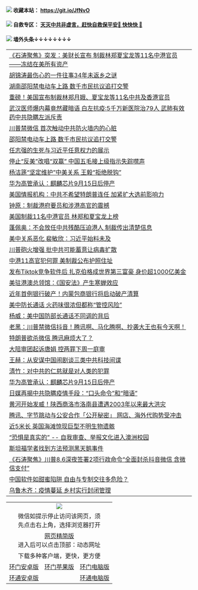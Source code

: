  #### <img src="https://img.icons8.com/color/48/000000/check-all.png"/> 收藏本站： https://git.io/JfNvO 

 #### <img src="https://img.icons8.com/color/48/000000/check-all.png"/> 自救专区： [天灭中共非虚言，赶快自救保平安🍎 快快快 📩](https://github.com/pwgy/td/blob/master/README.md)

 #### <img src="https://img.icons8.com/color/48/000000/check-all.png"/> 墙外头条↓↓↓↓↓↓↓↓ 
<table>  
<tr><td colspan="2" align="left"><a href="https://dwkts8awlbkd7.cloudfront.net/?name=c1208885&key=jdhvxawhshihitwk&from=gy1">《石涛聚焦》突发：美财长宣布 制裁林郑夏宝龙等11名中港官员——冻结在美所有资产</a></td></tr>
<tr><td colspan="2" align="left"><a href="https://dwkts8awlbkd7.cloudfront.net/?name=c1208952&key=jdhvxawhshihitwk&from=gy1">胡锦涛最伤心的一件往事34年未返乡之谜</a></td></tr>
<tr><td colspan="2" align="left"><a href="https://dwkts8awlbkd7.cloudfront.net/?name=c1208950&key=jdhvxawhshihitwk&from=gy1">湖南邵阳禁电动车上路 数千市民抗议追打交警</a></td></tr>
<tr><td colspan="2" align="left"><a href="https://dwkts8awlbkd7.cloudfront.net/?name=c1208893&key=jdhvxawhshihitwk&from=gy1">重磅！美国宣布制裁林郑月娥、夏宝龙等11名中共及香港官员</a></td></tr>
<tr><td colspan="2" align="left"><a href="https://dwkts8awlbkd7.cloudfront.net/?name=c1208888&key=jdhvxawhshihitwk&from=gy1">武汉医师爆内幕竟然藏暗语 白左抗疫:5千万新医院治79人 武肺有效药中共隐瞒左派斥责</a></td></tr>
<tr><td colspan="2" align="left"><a href="https://dwkts8awlbkd7.cloudfront.net/?name=c1208936&key=jdhvxawhshihitwk&from=gy1">川普禁微信 首次触动中共防火墙内的心脏</a></td></tr>
<tr><td colspan="2" align="left"><a href="https://dwkts8awlbkd7.cloudfront.net/?name=c1208896&key=jdhvxawhshihitwk&from=gy1">邵阳禁电动车上路 数千市民抗议追打交警</a></td></tr>
<tr><td colspan="2" align="left"><a href="https://dwkts8awlbkd7.cloudfront.net/?name=c1208923&key=jdhvxawhshihitwk&from=gy1">任志强的生死与习近平任意权力的展示</a></td></tr>
<tr><td colspan="2" align="left"><a href="https://dwkts8awlbkd7.cloudfront.net/?name=c1208900&key=jdhvxawhshihitwk&from=gy1">停止“反美”改唱“双赢” 中国五毛接上级指示失踪噤声</a></td></tr>
<tr><td colspan="2" align="left"><a href="https://dwkts8awlbkd7.cloudfront.net/?name=c1208913&key=jdhvxawhshihitwk&from=gy1">杨洁篪“坚定维护”中美关系 王毅“拒绝脱钩”</a></td></tr>
<tr><td colspan="2" align="left"><a href="https://dwkts8awlbkd7.cloudfront.net/?name=c1208951&key=jdhvxawhshihitwk&from=gy1">华为高管承认：麒麟芯片9月15日后停产</a></td></tr>
<tr><td colspan="2" align="left"><a href="https://dwkts8awlbkd7.cloudfront.net/?name=c1208953&key=jdhvxawhshihitwk&from=gy1">美国情报机构：中共不希望特朗普连任 加紧扩大选前影响力</a></td></tr>
<tr><td colspan="2" align="left"><a href="https://dwkts8awlbkd7.cloudfront.net/?name=c1208906&key=jdhvxawhshihitwk&from=gy1">钟原：制裁港府要员和涉港高官的震撼</a></td></tr>
<tr><td colspan="2" align="left"><a href="https://dwkts8awlbkd7.cloudfront.net/?name=c1208904&key=jdhvxawhshihitwk&from=gy1">美国制裁11名中港官员 林郑和夏宝龙上榜</a></td></tr>
<tr><td colspan="2" align="left"><a href="https://dwkts8awlbkd7.cloudfront.net/?name=c1208902&key=jdhvxawhshihitwk&from=gy1">蓬佩奥：不会放任中共残酷压迫港人 制裁传出清楚信息</a></td></tr>
<tr><td colspan="2" align="left"><a href="https://dwkts8awlbkd7.cloudfront.net/?name=c1208935&key=jdhvxawhshihitwk&from=gy1">美中关系恶化 裴敏欣：习近平始料未及</a></td></tr>
<tr><td colspan="2" align="left"><a href="https://dwkts8awlbkd7.cloudfront.net/?name=c1208908&key=jdhvxawhshihitwk&from=gy1">川普砲火增强 批中共可能蓄意让病毒扩散</a></td></tr>
<tr><td colspan="2" align="left"><a href="https://dwkts8awlbkd7.cloudfront.net/?name=c1208894&key=jdhvxawhshihitwk&from=gy1">中港11高官犯何罪 美制裁公布护照住址</a></td></tr>
<tr><td colspan="2" align="left"><a href="https://dwkts8awlbkd7.cloudfront.net/?name=c1208931&key=jdhvxawhshihitwk&from=gy1">发布Tiktok竞争软件后 扎克伯格成世界第三富豪 身价超1000亿美金</a></td></tr>
<tr><td colspan="2" align="left"><a href="https://dwkts8awlbkd7.cloudfront.net/?name=c1208928&key=jdhvxawhshihitwk&from=gy1">美驻港澳总领馆：《国安法》产生寒蝉效应</a></td></tr>
<tr><td colspan="2" align="left"><a href="https://dwkts8awlbkd7.cloudfront.net/?name=c1208930&key=jdhvxawhshihitwk&from=gy1">近年首例银行破产！内蒙包商银行将启动破产清算</a></td></tr>
<tr><td colspan="2" align="left"><a href="https://dwkts8awlbkd7.cloudfront.net/?name=c1208937&key=jdhvxawhshihitwk&from=gy1">美中防长通话 火药味很浓但都称“管控风险”</a></td></tr>
<tr><td colspan="2" align="left"><a href="https://dwkts8awlbkd7.cloudfront.net/?name=c1208958&key=jdhvxawhshihitwk&from=gy1">杨威：美中国防部长通话不同调的背后</a></td></tr>
<tr><td colspan="2" align="left"><a href="https://dwkts8awlbkd7.cloudfront.net/?name=c1208886&key=jdhvxawhshihitwk&from=gy1">老黑：川普禁微信抖音！腾讯啊、马化腾啊、抄袭大王也有今天啊！</a></td></tr>
<tr><td colspan="2" align="left"><a href="https://dwkts8awlbkd7.cloudfront.net/?name=c1208942&key=jdhvxawhshihitwk&from=gy1">特朗普欲杀微信 腾讯麻烦大了？</a></td></tr>
<tr><td colspan="2" align="left"><a href="https://dwkts8awlbkd7.cloudfront.net/?name=c1208948&key=jdhvxawhshihitwk&from=gy1">大陪审团起诉唐娟 控两罪下周一庭审</a></td></tr>
<tr><td colspan="2" align="left"><a href="https://dwkts8awlbkd7.cloudfront.net/?name=c1208825&key=jdhvxawhshihitwk&from=gy1">王赫：从安谋中国闹剧谈三类中共科技间谍</a></td></tr>
<tr><td colspan="2" align="left"><a href="https://dwkts8awlbkd7.cloudfront.net/?name=c1208938&key=jdhvxawhshihitwk&from=gy1">清竹：对中共的仁慈就是对人类的犯罪</a></td></tr>
<tr><td colspan="2" align="left"><a href="https://dwkts8awlbkd7.cloudfront.net/?name=c1208905&key=jdhvxawhshihitwk&from=gy1">华为高管承认：麒麟芯片9月15日后停产</a></td></tr>
<tr><td colspan="2" align="left"><a href="https://dwkts8awlbkd7.cloudfront.net/?name=c1208946&key=jdhvxawhshihitwk&from=gy1">日媒再揭中共隐瞒疫情手段：“口头命令”和“暗语”</a></td></tr>
<tr><td colspan="2" align="left"><a href="https://dwkts8awlbkd7.cloudfront.net/?name=c1208945&key=jdhvxawhshihitwk&from=gy1">黄河开始发威！陕西商洛市洛南县遭遇2003年以来最大洪灾</a></td></tr>
<tr><td colspan="2" align="left"><a href="https://dwkts8awlbkd7.cloudfront.net/?name=c1208901&key=jdhvxawhshihitwk&from=gy1">腾讯、字节跳动与公安合作「公开秘密」 网店、海外代购势受冲击</a></td></tr>
<tr><td colspan="2" align="left"><a href="https://dwkts8awlbkd7.cloudfront.net/?name=c1208920&key=jdhvxawhshihitwk&from=gy1">近5米长 英国海滩惊现巨型不明生物遗骸</a></td></tr>
<tr><td colspan="2" align="left"><a href="https://dwkts8awlbkd7.cloudfront.net/?name=c1208932&key=jdhvxawhshihitwk&from=gy1">“恐惧是真实的” -- 自我审查、举报文化进入澳洲校园</a></td></tr>
<tr><td colspan="2" align="left"><a href="https://dwkts8awlbkd7.cloudfront.net/?name=c1208910&key=jdhvxawhshihitwk&from=gy1">斯坦福学者找到方法预测黑天鹅事件</a></td></tr>
<tr><td colspan="2" align="left"><a href="https://dwkts8awlbkd7.cloudfront.net/?name=c1208917&key=jdhvxawhshihitwk&from=gy1">《石涛聚焦》川普8.6深夜签署2项行政命令“全面封杀抖音微信 含微信支付”</a></td></tr>
<tr><td colspan="2" align="left"><a href="https://dwkts8awlbkd7.cloudfront.net/?name=c1208883&key=jdhvxawhshihitwk&from=gy1">中国软件如甜蜜陷阱 自由与专制交往多危险？</a></td></tr>
<tr><td colspan="2" align="left"><a href="https://dwkts8awlbkd7.cloudfront.net/?name=c1208927&key=jdhvxawhshihitwk&from=gy1">乌鲁木齐：疫情蔓延  乡村实行封闭管理</a></td></tr>

  </table>
  
  <table>
  <tr>
    <td colspan="3" align="center"><img src="https://cdn.jsdelivr.net/gh/opipe/up/oGate65.jpg"/></td>
  </tr>
  <tr>
    <td colspan="3" align="center">微信如提示停止访问该网页，须<br/>先点击右上角，选择浏览器打开</td>
  <tr>
  <tr>
    <td colspan="3" align="center"><a href="https://gitcdn.xyz/cdn/otiny/up/master/show005.htm">网页精简版</a><br/>进入后可以点击顶部：动态网址</td>
  </tr>
  <tr>
    <td colspan="3" align="center">下载多种客户端，更快，更方便</td>
  <tr>
  <tr>
    <td align="center"><a href="https://cdn.jsdelivr.net/gh/opipe/up/oGatea.apk">环门安卓版</a></td>
    <td align="center"><a href="https://x.co/odisk">环门苹果版</a></td>
    <td align="center"><a href="https://cdn.jsdelivr.net/gh/opipe/up/oGate.zip">环门电脑版</a></td>
  </tr>
  <tr>
    <td align="center"><a href="https://cdn.jsdelivr.net/gh/opipe/up/oPipe.apk">环通安卓版</a></td>
    <td align="center"></td>
    <td align="center"><a href="https://raw.githubusercontent.com/opipe/up/master/oPipe.zip">环通电脑版</a></td>
  </tr>
  
</table>
